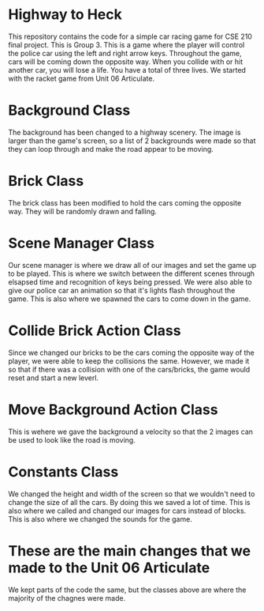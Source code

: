 # Highway to Heck
This repository contains the code for a simple car racing game for CSE 210 final project. This is Group 3.
This is a game where the player will control the police car using the left and right arrow keys.
Throughout the game, cars will be coming down the opposite way. When you collide with or hit another car,
you will lose a life. You have a total of three lives.
We started with the racket game from Unit 06 Articulate.

# Background Class
The background has been changed to a highway scenery. The image is larger than the game's screen, so
a list of 2 backgrounds were made so that they can loop through and make the road appear to be moving.

# Brick Class
The brick class has been modified to hold the cars coming the opposite way. They will be randomly drawn and falling.

# Scene Manager Class
Our scene manager is where we draw all of our images and set the game up to be played. This is where we switch between
the different scenes through elsapsed time and recognition of keys being pressed. We were also able to give our police
car an animation so that it's lights flash throughout the game. This is also where we spawned the cars to come down in the game.

# Collide Brick Action Class
Since we changed our bricks to be the cars coming the opposite way of the player, we were able to keep the collisions the same.
However, we made it so that if there was a collision with one of the cars/bricks, the game would reset and start a new leverl.

# Move Background Action Class
This is wehere we gave the background a velocity so that the 2 images can be used to look like the road is moving.

# Constants Class
We changed the height and width of the screen so that we wouldn't need to change the size of all the cars. By doing this we saved
a lot of time. This is also where we called and changed our images for cars instead of blocks. This is also where we changed the 
sounds for the game.

# These are the main changes that we made to the Unit 06 Articulate
We kept parts of the code the same, but the classes above are where the majority of the chagnes were made.
